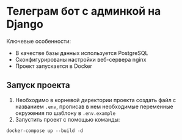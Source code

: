 # Телеграм бот с админкой на Django
Ключевые особенности:
 - В качестве базы данных используется PostgreSQL
 - Сконфигурированы настройки веб-сервера nginx
 - Проект запускается в Docker
## Запуск проекта
1. Необходимо в корневой директории проекта создать файл с названием `.env`, прописав в нем необходимые переменные окружения по шаблону в `.env.example`
2. Запустить проект с помощью команды:
```
docker-compose up --build -d
```
